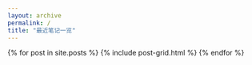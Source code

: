 ```yaml
---
layout: archive
permalink: /
title: "最近笔记一览"
---
```


<div class="tiles">
{% for post in site.posts %}
	{% include post-grid.html %}
{% endfor %}
</div><!-- /.tiles -->
